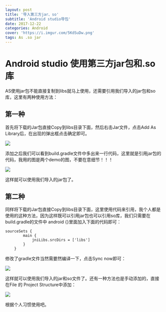 ```yaml
---
layout: post
title: '导入第三方jar、so'
subtitle: 'Android studio导包'
date: 2017-12-22
categories: Android
cover: 'https://i.imgur.com/5KdSuDw.png'
tags: As .so jar
---
```


# Android studio 使用第三方jar包和.so库
AS使用jar包不能直接复制到libs就马上使用，还需要引用我们导入的jar包和so库，这里有两种使用方法：
## 第一种
首先将下载的Jar包直接Copy到libs目录下面，然后右击Jar文件，点击Add As Library后，在出现的弹出框点击确定即可。

![](https://i.imgur.com/lfv6I0E.png)

添加之后我们可以看到build.gradle文件中多出来一行代码，这里就是引用jar包的代码，我用的图是两个demo的图，不要在意细节！！！

![](https://i.imgur.com/VXN7Mus.png)

这样就可以使用我们导入的jar包了。

## 第二种
同样将下载的Jar包直接Copy到libs目录下面，这里使用代码来引用，我个人都是使用的这种方法，因为这样既可以引用jar包也可以引用so库，我们只需要在build.gradle的文件中 android {}里面加入下面的代码即可：
```android
sourceSets {
        main {
            jniLibs.srcDirs = ['libs']
        }
    }
```
修改了gradle文件当然需要然编译一下，点击Sync now即可：

![](https://i.imgur.com/2PUeILO.png)

这样就可以使用我们导入的jar和so文件了。还有一种方法也是手动添加的，直接在File 的 Project Structure中添加：

![](https://i.imgur.com/lUrkvM9.png)

根据个人习惯使用吧。